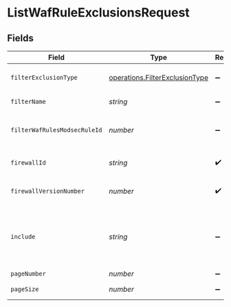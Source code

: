 # ListWafRuleExclusionsRequest


## Fields

| Field                                                                                                             | Type                                                                                                              | Required                                                                                                          | Description                                                                                                       | Example                                                                                                           |
| ----------------------------------------------------------------------------------------------------------------- | ----------------------------------------------------------------------------------------------------------------- | ----------------------------------------------------------------------------------------------------------------- | ----------------------------------------------------------------------------------------------------------------- | ----------------------------------------------------------------------------------------------------------------- |
| `filterExclusionType`                                                                                             | [operations.FilterExclusionType](../../models/operations/filterexclusiontype.md)                                  | :heavy_minus_sign:                                                                                                | Filters the results based on this exclusion type.                                                                 |                                                                                                                   |
| `filterName`                                                                                                      | *string*                                                                                                          | :heavy_minus_sign:                                                                                                | Filters the results based on name.                                                                                |                                                                                                                   |
| `filterWafRulesModsecRuleId`                                                                                      | *number*                                                                                                          | :heavy_minus_sign:                                                                                                | Filters the results based on this ModSecurity rule ID.                                                            |                                                                                                                   |
| `firewallId`                                                                                                      | *string*                                                                                                          | :heavy_check_mark:                                                                                                | Alphanumeric string identifying a WAF Firewall.                                                                   | fW7g2uUGZzb2W9Euo4Mo0r                                                                                            |
| `firewallVersionNumber`                                                                                           | *number*                                                                                                          | :heavy_check_mark:                                                                                                | Integer identifying a WAF firewall version.                                                                       | 1                                                                                                                 |
| `include`                                                                                                         | *string*                                                                                                          | :heavy_minus_sign:                                                                                                | Include relationships. Optional, comma-separated values. Permitted values: `waf_rules` and `waf_rule_revisions`.<br/> | waf_rules                                                                                                         |
| `pageNumber`                                                                                                      | *number*                                                                                                          | :heavy_minus_sign:                                                                                                | Current page.                                                                                                     | 1                                                                                                                 |
| `pageSize`                                                                                                        | *number*                                                                                                          | :heavy_minus_sign:                                                                                                | Number of records per page.                                                                                       | 20                                                                                                                |